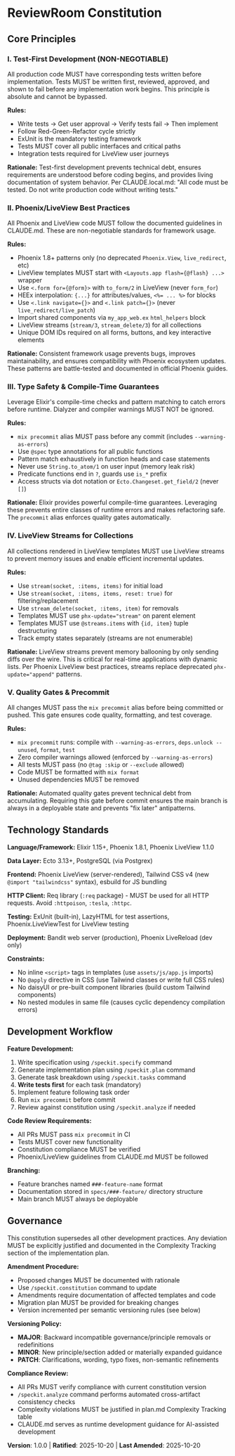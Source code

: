 <!--
Sync Impact Report (v1.0.0 - Initial Constitution Ratification)
================================================================================
Version Change: Template → 1.0.0
Status: Initial ratification for ReviewRoom Phoenix application
Ratification Date: 2025-10-20
Last Amended: 2025-10-20

Bump Rationale: MINOR version (1.0.0) - Initial constitution establishing
governance framework, development principles, and quality standards for the
ReviewRoom project. No prior version existed.

Principles Defined:
- I. Test-First Development (NON-NEGOTIABLE)
  * All code must have tests written first, approved, and verified to fail
  * Mandatory Red-Green-Refactor cycle using ExUnit
  * Derived from CLAUDE.local.md requirement and TDD best practices

- II. Phoenix/LiveView Best Practices
  * Phoenix 1.8+ patterns only (no deprecated APIs)
  * LiveView streams required for collections
  * Consistent HEEx interpolation patterns
  * Derived from comprehensive CLAUDE.md guidelines

- III. Type Safety & Compile-Time Guarantees
  * Compiler warnings treated as errors
  * @spec annotations required
  * Pattern matching over runtime checks
  * Enforced by mix precommit alias

- IV. LiveView Streams for Collections
  * Mandatory stream/3 and stream_delete/3 usage
  * Prevents memory issues in real-time UI
  * Specific Phoenix LiveView optimization

- V. Quality Gates & Precommit
  * mix precommit must pass before all commits
  * Includes: compile, format, deps check, tests
  * Zero-tolerance for warnings or test failures

Sections Defined:
- Core Principles (5 principles)
- Technology Standards (Elixir 1.15+, Phoenix 1.8.1, PostgreSQL, etc.)
- Development Workflow (feature dev process, code review, branching)
- Governance (amendment procedure, versioning, compliance review)

Templates Validated and Updated:
✅ .specify/templates/plan-template.md
   - Constitution Check section ready for gates
   - Complexity Tracking table for justified violations
   - No changes required

✅ .specify/templates/spec-template.md
   - User scenarios prioritized and testable (aligns with Principle I)
   - Acceptance criteria in Given/When/Then format
   - No changes required

✅ .specify/templates/tasks-template.md - UPDATED
   - Changed tests from "OPTIONAL" to "MANDATORY"
   - Updated language to reference Constitution Principle I
   - Changed all "OPTIONAL - only if tests requested" to "MANDATORY - Test-First"
   - Added explicit constitution requirement warnings
   - Path: .specify/templates/tasks-template.md (4 edits applied)

Command Templates:
⚠️  No command template files found in .specify/templates/commands/
   - This is acceptable for initial setup
   - Future commands should reference constitution principles

Runtime Guidance:
✅ CLAUDE.md - Comprehensive Phoenix/Elixir guidelines documented
   - Constitution principles derived from and reference CLAUDE.md
   - CLAUDE.md serves as detailed implementation guidance
   - Constitution provides governance layer above tactical guidelines

✅ CLAUDE.local.md - Test-first requirement documented
   - Constitution Principle I directly implements this requirement

Follow-up TODOs: None - All templates synchronized and consistent.
================================================================================
-->

# ReviewRoom Constitution

## Core Principles

### I. Test-First Development (NON-NEGOTIABLE)

All production code MUST have corresponding tests written before implementation.
Tests MUST be written first, reviewed, approved, and shown to fail before any
implementation work begins. This principle is absolute and cannot be bypassed.

**Rules:**

- Write tests → Get user approval → Verify tests fail → Then implement
- Follow Red-Green-Refactor cycle strictly
- ExUnit is the mandatory testing framework
- Tests MUST cover all public interfaces and critical paths
- Integration tests required for LiveView user journeys

**Rationale:** Test-first development prevents technical debt, ensures
requirements are understood before coding begins, and provides living
documentation of system behavior. Per CLAUDE.local.md: "All code must be
tested. Do not write production code without writing tests."

### II. Phoenix/LiveView Best Practices

All Phoenix and LiveView code MUST follow the documented guidelines in
CLAUDE.md. These are non-negotiable standards for framework usage.

**Rules:**

- Phoenix 1.8+ patterns only (no deprecated `Phoenix.View`, `live_redirect`, etc)
- LiveView templates MUST start with `<Layouts.app flash={@flash} ...>` wrapper
- Use `<.form for={@form}>` with `to_form/2` in LiveView (never `form_for`)
- HEEx interpolation: `{...}` for attributes/values, `<%= ... %>` for blocks
- Use `<.link navigate={}>` and `<.link patch={}>` (never `live_redirect/live_patch`)
- Import shared components via `my_app_web.ex` `html_helpers` block
- LiveView streams (`stream/3`, `stream_delete/3`) for all collections
- Unique DOM IDs required on all forms, buttons, and key interactive elements

**Rationale:** Consistent framework usage prevents bugs, improves
maintainability, and ensures compatibility with Phoenix ecosystem updates.
These patterns are battle-tested and documented in official Phoenix guides.

### III. Type Safety & Compile-Time Guarantees

Leverage Elixir's compile-time checks and pattern matching to catch errors
before runtime. Dialyzer and compiler warnings MUST NOT be ignored.

**Rules:**

- `mix precommit` alias MUST pass before any commit (includes `--warning-as-errors`)
- Use `@spec` type annotations for all public functions
- Pattern match exhaustively in function heads and case statements
- Never use `String.to_atom/1` on user input (memory leak risk)
- Predicate functions end in `?`, guards use `is_*` prefix
- Access structs via dot notation or `Ecto.Changeset.get_field/2` (never `[]`)

**Rationale:** Elixir provides powerful compile-time guarantees. Leveraging
these prevents entire classes of runtime errors and makes refactoring safe.
The `precommit` alias enforces quality gates automatically.

### IV. LiveView Streams for Collections

All collections rendered in LiveView templates MUST use LiveView streams to
prevent memory issues and enable efficient incremental updates.

**Rules:**

- Use `stream(socket, :items, items)` for initial load
- Use `stream(socket, :items, items, reset: true)` for filtering/replacement
- Use `stream_delete(socket, :items, item)` for removals
- Templates MUST use `phx-update="stream"` on parent element
- Templates MUST use `@streams.items` with `{id, item}` tuple destructuring
- Track empty states separately (streams are not enumerable)

**Rationale:** LiveView streams prevent memory ballooning by only sending diffs
over the wire. This is critical for real-time applications with dynamic lists.
Per Phoenix LiveView best practices, streams replace deprecated
`phx-update="append"` patterns.

### V. Quality Gates & Precommit

All changes MUST pass the `mix precommit` alias before being committed or
pushed. This gate ensures code quality, formatting, and test coverage.

**Rules:**

- `mix precommit` runs: compile with `--warning-as-errors`, `deps.unlock --unused`, `format`, `test`
- Zero compiler warnings allowed (enforced by `--warning-as-errors`)
- All tests MUST pass (no `@tag :skip` or `--exclude` allowed)
- Code MUST be formatted with `mix format`
- Unused dependencies MUST be removed

**Rationale:** Automated quality gates prevent technical debt from accumulating.
Requiring this gate before commit ensures the main branch is always in a
deployable state and prevents "fix later" antipatterns.

## Technology Standards

**Language/Framework:** Elixir 1.15+, Phoenix 1.8.1, Phoenix LiveView 1.1.0

**Data Layer:** Ecto 3.13+, PostgreSQL (via Postgrex)

**Frontend:** Phoenix LiveView (server-rendered), Tailwind CSS v4 (new `@import "tailwindcss"` syntax), esbuild for JS bundling

**HTTP Client:** Req library (`:req` package) - MUST be used for all HTTP requests. Avoid `:httpoison`, `:tesla`, `:httpc`.

**Testing:** ExUnit (built-in), LazyHTML for test assertions, Phoenix.LiveViewTest for LiveView testing

**Deployment:** Bandit web server (production), Phoenix LiveReload (dev only)

**Constraints:**

- No inline `<script>` tags in templates (use `assets/js/app.js` imports)
- No `@apply` directive in CSS (use Tailwind classes or write full CSS rules)
- No daisyUI or pre-built component libraries (build custom Tailwind components)
- No nested modules in same file (causes cyclic dependency compilation errors)

## Development Workflow

**Feature Development:**

1. Write specification using `/speckit.specify` command
2. Generate implementation plan using `/speckit.plan` command
3. Generate task breakdown using `/speckit.tasks` command
4. **Write tests first** for each task (mandatory)
5. Implement feature following task order
6. Run `mix precommit` before commit
7. Review against constitution using `/speckit.analyze` if needed

**Code Review Requirements:**

- All PRs MUST pass `mix precommit` in CI
- Tests MUST cover new functionality
- Constitution compliance MUST be verified
- Phoenix/LiveView guidelines from CLAUDE.md MUST be followed

**Branching:**

- Feature branches named `###-feature-name` format
- Documentation stored in `specs/###-feature/` directory structure
- Main branch MUST always be deployable

## Governance

This constitution supersedes all other development practices. Any deviation
MUST be explicitly justified and documented in the Complexity Tracking section
of the implementation plan.

**Amendment Procedure:**

- Proposed changes MUST be documented with rationale
- Use `/speckit.constitution` command to update
- Amendments require documentation of affected templates and code
- Migration plan MUST be provided for breaking changes
- Version incremented per semantic versioning rules (see below)

**Versioning Policy:**

- **MAJOR**: Backward incompatible governance/principle removals or redefinitions
- **MINOR**: New principle/section added or materially expanded guidance
- **PATCH**: Clarifications, wording, typo fixes, non-semantic refinements

**Compliance Review:**

- All PRs MUST verify compliance with current constitution version
- `/speckit.analyze` command performs automated cross-artifact consistency checks
- Complexity violations MUST be justified in plan.md Complexity Tracking table
- CLAUDE.md serves as runtime development guidance for AI-assisted development

**Version**: 1.0.0 | **Ratified**: 2025-10-20 | **Last Amended**: 2025-10-20

